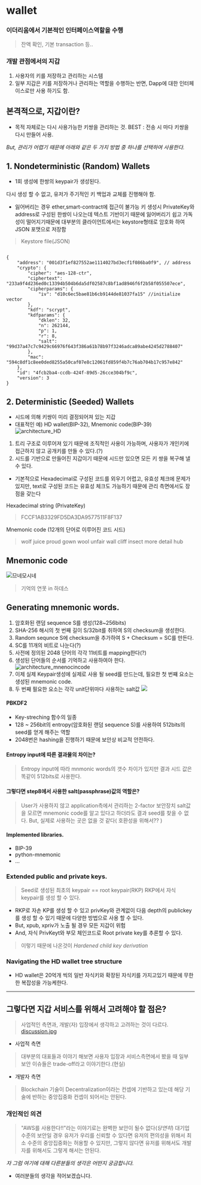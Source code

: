 # wallet
### 이더리움에서 기본적인 인터페이스역할을 수행 
> 잔액 확인, 기본 transaction 등.. 

### 개발 관점에서의 지갑 
1. 사용자의 키를 저장하고 관리하는 시스템 
2. 일부 지갑은 키를 저장하거나 관리하는 역할을 수행하는 반면, Dapp에 대한 인터페이스로만 사용 하기도 함. 

## 본격적으로, 지갑이란? 
- 목적 자체로는 다시 사용가능한 키쌍을 관리하는 것.
BEST : 전송 시 마다 키쌍을 다시 만들어 사용.

*But, 관리가 어렵기 때문에 아래와 같은 두 가지 방법 중 하나를 선택하여 사용한다.* 

## 1. Nondeterministic (Random) Wallets
- 1회 생성에 한쌍의 keypair가 생성된다. 

다시 생성 할 수 없고, 유저가 주기적인 키 백업과 교체를 진행해야 함. 
* 잃어버리는 경우 ether,smart-contract에 접근이 불가능
키 생성시 PrivateKey와 address로 구성된 한쌍이 나오는데 텍스트 기반이기 때문에 잃어버리기 쉽고 가독성이 떨어지기때문에 대부분의 클라이언트에서는 keystore형태로 암호화 하여 JSON 포맷으로 저장함

> Keystore file(JSON)
<pre><code>
{
    "address": "001d3f1ef827552ae1114027bd3ecf1f086ba0f9", // address
    "crypto": {
        "cipher": "aes-128-ctr",
        "ciphertext": "233a9f4d236ed0c13394b504b6da5df02587c8bf1ad8946f6f2b58f055507ece",
        "cipherparams": {
            "iv": "d10c6ec5bae81b6cb9144de81037fa15" //initialize vector
        },
        "kdf": "scrypt",
        "kdfparams": {
            "dklen": 32,
            "n": 262144,
            "p": 1,
            "r": 8,
            "salt": "99d37a47c7c9429c66976f643f386a61b78b97f3246adca89abe4245d2788407"
        },
        "mac": "594c8df1c8ee0ded8255a50caf07e8c12061fd859f4b7c76ab704b17c957e842"
    },
    "id": "4fcb2ba4-ccdb-424f-89d5-26cce304bf9c",
    "version": 3
}
</code></pre>

## 2. Deterministic (Seeded) Wallets
- 시드에 의해 키쌍이 미리 결정되어져 있는 지갑 
- 대표적인 예) HD wallet(BIP-32), Mnemonic code(BIP-39)
![architecture_HD](https://github.com/ethereumbook/ethereumbook/raw/develop/images/hd_wallet.png)
1. 트리 구조로 이루어져 있기 때문에 조직적인 사용이 가능하며, 사용자가 개인키에 접근하지 않고 공개키를 만들 수 있다.(?)
2. 시드를 기반으로 만들어진 지갑이기 때문에 시드만 있으면 모든 키 쌍을 복구해 낼 수 있다. 

* 기본적으로 Hexadecimal로 구성된 코드를 외우기 어렵고, 유효성 체크에 문제가있지만, text로 구성된 코드는 유효성 체크도 가능하기 때문에 관리 측면에서도 장점을 갖는다 

Hexadecimal string (PrivateKey)
> FCCF1AB3329FD5DA3DA9577511F8F137

Mnemonic code (12개의 단어로 이루어진 코드 시드)
> wolf juice proud gown wool unfair wall cliff insect more detail hub

## Mnemonic code 

![므네모시네](http://www.rapportian.com/news/photo/201608/28370_25897_1657.jpg)
> 기억의 연못 in 하데스 

## Generating mnemonic words.
1. 암호화된 랜덤 sequence S를 생성(128~256bits)
2. SHA-256 해시의 첫 번째 길이 S/32bit를 취하여 S의 checksum을 생성한다. 
3. Random sequnce S에 checksum을 추가하여 S + Checksum = SC를 만든다.
4. SC를 11개의 비트로 나눈다(?)
5. 사전에 정의된 2048 단어의 각각 11비트를 mapping한다(?)
6. 생성된 단어들의 순서를 기억하고 사용하여아 한다. 
![architecture_mnenocincode](https://lh3.googleusercontent.com/ZHlWXublZuhPnf9CzTYuuu4-Q_PP43mV6js4FDBJ9pNkfxjWKxMHxTfPmKfHkIBK3U4Qm73p1DckPh_HEJHb8VhhnHthHvncoZx3bpwp9Jgduy2lRnKkCTAws19kIImjPwjnGH6F)
7. 이제 실제 Keypair생성에 실제로 사용 될 seed를 만드는데, 필요한 첫 번쨰 요소는 생성된 mnemonic code.
8. 두 번째 필요한 요소는 각각 unit단위마다 사용하는 salt값
![](https://github.com/ethereumbook/ethereumbook/raw/develop/images/bip39-part2.png)

#### PBKDF2 
- Key-streching 함수의 일종 
- 128 ~ 256bit의 entropy(암호화된 랜덤 sequence S)를 사용하여 512bits의 seed를 얻게 해주는 역할 
- 2048번은 hashing을 진행하기 때문에 보안상 비교적 안전하다. 

#### Entropy input에 따른 결과물의 차이는?
> Entropy input에 따라 mnmonic words의 갯수 차이가 있지만 결과 시드 값은 똑같이 512bits로 사용한다. 


#### 그렇다면 step8에서 사용한 salt(passphrase)값의 역할은?
> User가 사용하지 않고 application측에서 관리하는 2-factor 보안장치 
> salt값을 모르면 mnemonic code를 알고 있다고 하더라도 결과 seed를 찾을 수 없다. 
> But, 실제로 사용하는 곳은 없을 것 같다( 호환성을 위해서?? ) 


#### Implemented libraries.
- BIP-39
- python-mnemonic
- ...

### Extended public and private keys. 
> Seed로 생성된 최초의 keypair == root keypair(RKP)
> RKP에서 자식 keypair를 생성 할 수 있다. 

* RKP로 자손 KP를 생성 할 수 있고 privKey와 관계없이 다음 depth의 publickey를 생성 할 수 있기 때문에 다양한 방법으로 사용 할 수 있다. 
* But, xpub, xpriv가 노출 될 경우 모든 지갑이 위험
* And, 자식 PrivKeyt와 부모 체인코드로 Root private key를 추론할 수 있다. 
> 이렇기 때문에 나온것이 *Hardened child key derivation* 

### Navigating the HD wallet tree structure
- HD wallet은 20억개 씩의 일반 자식키와 확장된 자식키를 가지고있기 때문에 무한한 복잡성을 가능케한다. 

----

## 그렇다면 지갑 서비스를 위해서 고려해야 할 점은?
> 사업적인 측면과, 개발(자) 입장에서 생각하고 고려하는 것이 다르다. [discussion.jpg](./img/discussion.jpg)

* 사업적 측면 
> 대부분의 대표들과 이야기 해보면 사용자 입장과 서비스측면에서 봤을 때 일부 보안 이슈들은 trade-off라고 이야기한다.(현실)

* 개발자 측면
> Blockchain 기술이 Decentralization이라는 컨셉에 기반하고 있는데 해당 기술에 반하는 중앙집중화 컨셉이 되어서는 안된다. 

### 개인적인 의견
> "AWS를 사용한다!!"라는 이야기로는 완벽한 보안이 될수 없다(*당연히*)
> 대기업 수준의 보안일 경우 유저가 우리를 신뢰할 수 있다면 유저의 편의성을 위해서 최소 수준의 중앙집중화는 허용할 수 있지만, 그렇지 않다면 유저를 위해서도 개발자를 위해서도 그렇게 해서는 안된다. 

*자 그럼 여기에 대해 다른분들의 생각은 어떤지 궁금합니다.*
- 여러분들의 생각을 적어보겠습니다.






